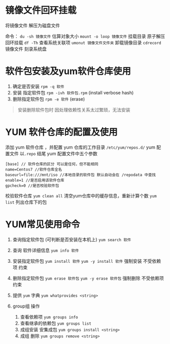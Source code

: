 镜像文件回环挂载
=============
将镜像文件 解压为磁盘文件

命令：
    `du -sh 镜像文件`
        估算对象大小
    `mount -o loop 镜像文件`
        挂载目录 原子解压 回环挂载 
    `df -Th`
        查看系统关联项
    `umonut 镜像文件文件夹`
        卸载镜像目录
    `cdrecord` 镜像文件
        刻录系统盘

软件包安装及yum软件仓库使用
=========================

1. 确定是否安装
    `rpm -q 软件`
2. 安装 指定软件包
    `rpm -ivh 软件包.rpm` (install verbose hash)
3. 删除指定软件包
    `rpm -e 软件` (erase)

> 安装删除软件包时 因处理依赖性关系太过繁琐，无法安装

YUM 软件仓库的配置及使用
=======================

添加 yum 软件仓库 ，并配置
    yum 仓库的工作目录 `/etc/yum/repos.d/`
    yum 配置文件 以`.repo` 结尾
    yum 配置文件中五个参数

```repo
[base] // 软件仓库的区分 可以是任何，但不能相同
name=Centos7 //软件仓库全名
baseurl=file:///mnt/iso //本地目录的软件包 默认自动会在 /repodata 中查找
enable=1 //是否启用该软件仓库
gpcheck=0 //是否校验软件包
```

校验软件仓库
    `yum clean all` 清空yum仓库中的缓存信息，重新计算个数
    `yum list` 列出仓库下的包

YUM常见使用命令
==============

1. 查询指定软件包 (可判断是否安装在本机上)
    `yum search 软件`
2. 查询 软件详细信息
    `yum info 软件`
3. 安装指定软件包
    `yum install 软件`
    `yum -y install 软件` 强制安装 不受依赖项 约束
4. 删除指定软件包
    `yum erase 软件包`
    `yum -y erase 软件包` 强制删除 不受依赖项 约束
5. 提供 `yum` 字典
    `yum whatprovides <string>`

6. group组 操作
    1. 查看依赖项
        `yum groups info`
    2. 查看继承的依赖包
        `yum groups list`
    3. 成组安装 安集成包
        `yum groups install <string>`
    4. 成组 删除
        `yum groups remove <string>`

